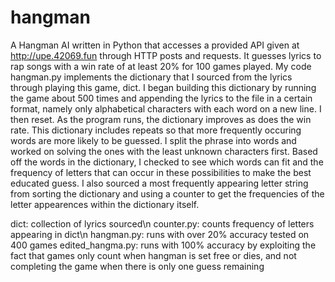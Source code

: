 # hangman
 A Hangman AI written in Python that accesses a provided API given at http://upe.42069.fun through HTTP posts and requests. It guesses lyrics to rap songs with a win rate of at least 20% for 100 games played.  My code hangman.py implements the dictionary that I sourced from the lyrics through playing this game, dict. I began building this dictionary by running the game about 500 times and appending the lyrics to the file in a certain format, namely only alphabetical characters with each word on a new line. I then reset. As the program runs, the dictionary improves as does the win rate. This dictionary includes repeats so that more frequently occuring words are more likely to be guessed.  I split the phrase into words and worked on solving the ones with the least unknown characters first. Based off the words in the dictionary, I checked to see which words can fit and the frequency of letters that can occur in these possibilities to make the best educated guess.  I also sourced a most frequently appearing letter string from sorting the dictionary and using a counter to get the frequencies of the letter appearences within the dictionary itself.
 
dict: collection of lyrics sourced\n
counter.py: counts frequency of letters appearing in dict\n
hangman.py: runs with over 20% accuracy tested on 400 games
edited_hangma.py: runs with 100% accuracy by exploiting the fact that games only count when hangman is set free or dies, and not completing the game when there is only one guess remaining
